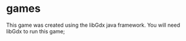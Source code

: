 # games

This game was created using the libGdx java framework.
You will need libGdx to run this game;
